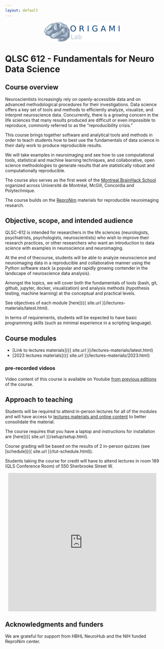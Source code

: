 ```yaml
---
layout: default
---
```


<div style="display: flex; justify-content: center; margin: 10px">
<img src="origami_logo.png" alt="drawing" width="250">
</div>

# QLSC 612 - Fundamentals for Neuro Data Science

## Course overview

Neuroscientists increasingly rely on openly-accessible data and on advanced
methodological procedures for their investigations.
Data science offers a key set of tools and methods to efficiently analyze, visualize, and interpret
neuroscience data.
Concurrently, there is a growing concern in the life sciences
that many results produced are difficult or even impossible to reproduce,
commonly referred to as the “reproducibility crisis.”

This course brings together software and analytical tools and methods in order to teach
students how to best use the fundamentals of data science in their daily work
to produce reproducible results.

We will take examples in neuroimaging and see how
to use computational tools, statistical and machine learning techniques,
and collaborative, open science methodologies to generate results
that are statistically robust and computationally reproducible.

The course also serves as the first week of the [Montreal BrainHack School](https://school.brainhackmtl.org/)
organized across Université de Montréal, McGill, Concordia and Polytechnique.

The course builds on the [ReproNim](https://www.repronim.org/) materials for reproducible neuroimaging research.

## Objective, scope, and intended audience

QLSC-612 is intended for researchers in the life sciences (neurologists,
psychiatrists, psychologists, neuroscientists) who wish to improve their
research practices, or other researchers who want an introduction to data
science with examples in neuroscience and neuroimaging.

At the end of thecourse, students will be able to analyze neuroscience
and neuroimaging data in a reproducible and collaborative manner
using the Python software stack (a popular and rapidly growing contender
in the landscape of neuroscience data analysis).

Amongst the topics, we will cover both the fundamentals of tools (bash, git,
github, jupyter, docker, visualization) and analysis methods (hypothesis
testing, machine learning) at the conceptual and practical levels.

See objectives of each module [here]({{ site.url }}/lectures-materials/latest.html).

In terms of requirements, students will be expected to have basic programming
skills (such as minimal experience in a scripting language).

## Course modules

-   [Link to lectures materials]({{ site.url }}/lectures-materials/latest.html)
-   [2023 lectures materials]({{ site.url }}/lectures-materials/2023.html)

### pre-recorded videos

Video content of this course is available on Youtube
[from previous editions](https://www.youtube.com/@qls612-bhs9/videos)
of the course.

## Approach to teaching

Students will be required to attend in-person lectures for all of the modules
and will have access to [lectures materials and online content](/lectures-materials/latest.html)
to better consolidate the material.

The course requires that you have a laptop and instructions for installation are [here]({{ site.url }}/setup/setup.html).

Course grading will be based on the results of 2 in-person quizzes (see [schedule]({{ site.url }}/tut-schedule.html)).

Students taking the course for credit will have to attend lectures
in room 189 (QLS Conference Room) of 550 Sherbrooke Street W.

<div style="display: flex; justify-content: center; margin: 10px">
    <iframe
        src="https://www.google.com/maps/embed?pb=!1m18!1m12!1m3!1d2796.2164766380392!2d-73.57253299999999!3d45.5057207!2m3!1f0!2f0!3f0!3m2!1i1024!2i768!4f13.1!3m3!1m2!1s0x4cc91a463c616b9b%3A0x201e96955bbdbd84!2s550%20Sherbrooke%20St%20W%2C%20Montreal%2C%20QC%20H3A%201B9%2C%20Canada!5e0!3m2!1sen!2sbe!4v1713968806450!5m2!1sen!2sbe"
        width="600"
        height="450"
        style="border:0;"
        allowfullscreen=""
        loading="lazy"
        referrerpolicy="no-referrer-when-downgrade">
    </iframe>
</div>

## Acknowledgments and funders

We are grateful for support from HBHL NeuroHub and the NIH funded ReproNim center.
